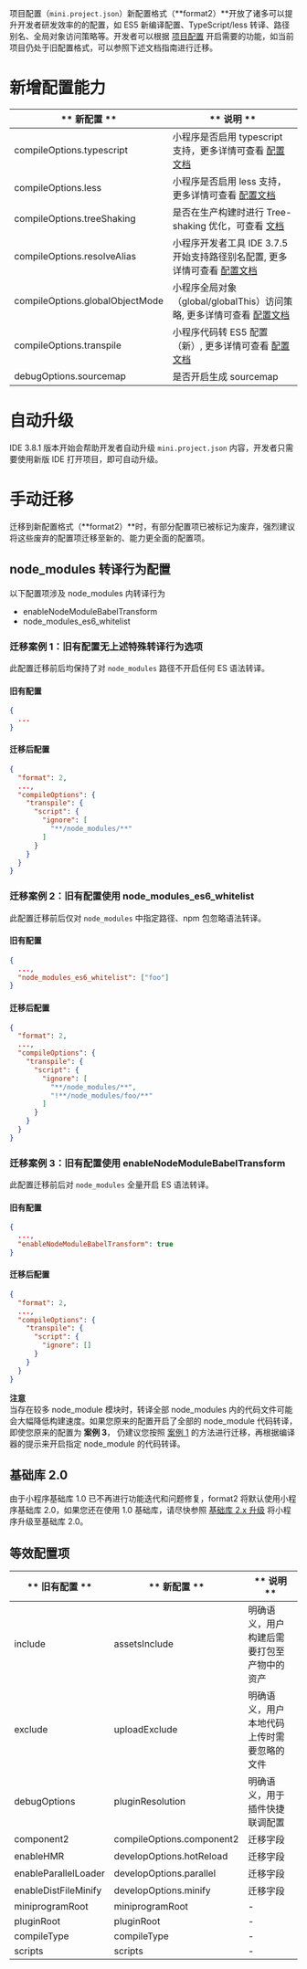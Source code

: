 项目配置（`mini.project.json`）新配置格式（**format2）**开放了诸多可以提升开发者研发效率的的配置，如 ES5 新编译配置、TypeScript/less 转译、路径别名、全局对象访问策略等。开发者可以根据 [项目配置](https://opendocs.alipay.com/mini/03dbc3?pathHash=e876dc50) 开启需要的功能，如当前项目仍处于旧配置格式，可以参照下述文档指南进行迁移。

# 新增配置能力
| ** 新配置 ** | ** 说明 ** |
| --- | --- |
| compileOptions.typescript | 小程序是否启用 typescript 支持，更多详情可查看 [配置文档](https://opendocs.alipay.com/mini/02zko2) |
| compileOptions.less | 小程序是否启用 less 支持，更多详情可查看 [配置文档](https://opendocs.alipay.com/mini/02zko2) |
| compileOptions.treeShaking | 是否在生产构建时进行 Tree-shaking 优化，可查看 [文档](https://developer.mozilla.org/zh-CN/docs/Glossary/Tree_shaking) |
| compileOptions.resolveAlias | 小程序开发者工具 IDE 3.7.5 开始支持路径别名配置, 更多详情可查看 [配置文档](https://opendocs.alipay.com/mini/03dbc3#resolveAlias) |
| compileOptions.globalObjectMode | 小程序全局对象（global/globalThis）访问策略, 更多详情可查看 [配置文档](https://opendocs.alipay.com/mini/03dbc3#globalObjectMode) |
| compileOptions.transpile | 小程序代码转 ES5 配置（新）, 更多详情可查看 [配置文档](https://opendocs.alipay.com/mini/03dbc3#transpile) |
| debugOptions.sourcemap | 是否开启生成 sourcemap |


# 自动升级
IDE 3.8.1 版本开始会帮助开发者自动升级 `mini.project.json` 内容，开发者只需要使用新版 IDE 打开项目，即可自动升级。

# 手动迁移
迁移到新配置格式（**format2）**时，有部分配置项已被标记为废弃，强烈建议将这些废弃的配置项迁移至新的、能力更全面的配置项。

## node_modules 转译行为配置
以下配置项涉及 node_modules 内转译行为

- enableNodeModuleBabelTransform
- node_modules_es6_whitelist

### 迁移案例 1：旧有配置无上述特殊转译行为选项
此配置迁移前后均保持了对 `node_modules` 路径不开启任何 ES 语法转译。

#### 旧有配置
```json
{
  ...
}
```

#### 迁移后配置
```json
{
  "format": 2,
  ...,
  "compileOptions": {
    "transpile": {
      "script": {
        "ignore": [
          "**/node_modules/**"
        ]
      }
    }
  }
}
```

### 迁移案例 2：旧有配置使用 node_modules_es6_whitelist
此配置迁移前后仅对 `node_modules` 中指定路径、npm 包忽略语法转译。

#### 旧有配置
```json
{
  ...,
  "node_modules_es6_whitelist": ["foo"]
}
```

#### 迁移后配置
```json
{
  "format": 2,
  ...,
  "compileOptions": {
    "transpile": {
      "script": {
        "ignore": [
          "**/node_modules/**",
          "!**/node_modules/foo/**"
        ]
      }
    }
  }
}
```

### 迁移案例 3：旧有配置使用 enableNodeModuleBabelTransform
此配置迁移前后对 `node_modules` 全量开启 ES 语法转译。

#### 旧有配置
```json
{
  ...,
  "enableNodeModuleBabelTransform": true
}
```

#### 迁移后配置
```json
{
  "format": 2,
  ...,
  "compileOptions": {
    "transpile": {
      "script": {
        "ignore": []
      }
    }
  }
}
```
**注意**<br />当存在较多 node_module 模块时，转译全部 node_modules 内的代码文件可能会大幅降低构建速度。如果您原来的配置开启了全部的 node_module 代码转译，即使您原来的配置为 **案例 3**， 仍建议您按照 [案例 1](https://opendocs.alipay.com/mini/09j22u?pathHash=b6d79b55#%E8%BF%81%E7%A7%BB%E6%A1%88%E4%BE%8B%201%EF%BC%9A%E6%97%A7%E6%9C%89%E9%85%8D%E7%BD%AE%E6%97%A0%E4%B8%8A%E8%BF%B0%E7%89%B9%E6%AE%8A%E8%BD%AC%E8%AF%91%E8%A1%8C%E4%B8%BA%E9%80%89%E9%A1%B9) 的方法进行迁移，再根据编译器的提示来开启指定 node_module 的代码转译。

## 基础库 2.0
由于小程序基础库 1.0 已不再进行功能迭代和问题修复，format2 将默认使用小程序基础库 2.0，如果您还在使用 1.0 基础库，请尽快参照 [基础库 2.x 升级](https://opendocs.alipay.com/mini/framework/lib-upgrade-v2) 将小程序升级至基础库 2.0。

## 等效配置项
| ** 旧有配置 ** | ** 新配置 ** | ** 说明 ** |
| --- | --- | --- |
| include | assetsInclude | 明确语义，用户构建后需要打包至产物中的资产 |
| exclude | uploadExclude | 明确语义，用户本地代码上传时需要忽略的文件 |
| debugOptions | pluginResolution | 明确语义，用于插件快捷联调配置 |
| component2 | compileOptions.component2  | 迁移字段 |
| enableHMR | developOptions.hotReload | 迁移字段 |
| enableParallelLoader | developOptions.parallel | 迁移字段 |
| enableDistFileMinify | developOptions.minify | 迁移字段 |
| miniprogramRoot | miniprogramRoot | - |
| pluginRoot | pluginRoot | - |
| compileType | compileType | - |
| scripts | scripts | - |
